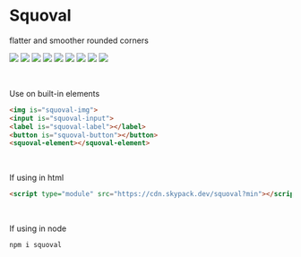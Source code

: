 # Squoval

flatter and smoother rounded corners


![](https://img.shields.io/npm/v/squoval?style=for-the-badge&label=version&logo=npm&color=CB3837) ![](https://img.shields.io/badge/markup-html-e44d26?logo=html5&style=for-the-badge) ![](https://img.shields.io/badge/docs-CC%20BY--ND%204.0-f8722a?logo=creativecommons&style=for-the-badge) ![](https://img.shields.io/badge/format-prettier-f8bc45?style=for-the-badge&logo=prettier) ![](https://img.shields.io/npm/l/squoval?style=for-the-badge&color=3DA639&logo=opensourceinitiative) ![](https://img.shields.io/badge/lang-ts-3178c6?logo=typescript&style=for-the-badge) ![](https://img.shields.io/badge/style-css-264de4?logo=css3&style=for-the-badge&logoColor=264de4) ![](https://img.shields.io/badge/lint-es-4B32C3?logo=eslint&style=for-the-badge&logoColor=4B32C3) ![](https://img.shields.io/badge/style-google-blueviolet?style=for-the-badge&logo=google&label=style&logoColor=blueviolet)

<br>

Use on built-in elements
```html
<img is="squoval-img">
<input is="squoval-input">
<label is="squoval-label"></label>
<button is="squoval-button"></button>
<squoval-element></squoval-element>
```

<br>

If using in html
```html
<script type="module" src="https://cdn.skypack.dev/squoval?min"></script>
```

<br>

If using in node
```sh
npm i squoval
```
